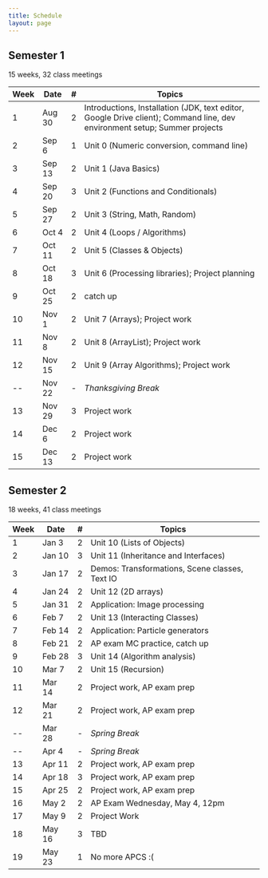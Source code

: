 ```yaml
---
title: Schedule
layout: page
---
```


## Semester 1

15 weeks, 32 class meetings

|Week|Date  |#|Topics|
|----|------|-|------|
|1   |Aug 30|2|Introductions, Installation (JDK, text editor, Google Drive client); Command line, dev environment setup; Summer projects|
|2   |Sep 6 |1|Unit 0 (Numeric conversion, command line)|
|3   |Sep 13|2|Unit 1 (Java Basics)|
|4   |Sep 20|3|Unit 2 (Functions and Conditionals)|
|5   |Sep 27|2|Unit 3 (String, Math, Random)|
|6   |Oct 4 |2|Unit 4 (Loops / Algorithms)|
|7   |Oct 11|2|Unit 5 (Classes & Objects)|
|8   |Oct 18|3|Unit 6 (Processing libraries); Project planning|
|9   |Oct 25|2|catch up|
|10  |Nov 1 |2|Unit 7 (Arrays); Project work|
|11  |Nov 8 |2|Unit 8 (ArrayList); Project work|
|12  |Nov 15|2|Unit 9 (Array Algorithms); Project work|
|--  |Nov 22|-|_Thanksgiving Break_|
|13  |Nov 29|3|Project work|
|14  |Dec 6 |2|Project work|
|15  |Dec 13|2|Project work|

## Semester 2 

18 weeks, 41 class meetings

|Week|Date  |#|Topics|
|----|------|-|------|
|1   |Jan 3 |2|Unit 10 (Lists of Objects)|
|2   |Jan 10|3|Unit 11 (Inheritance and Interfaces)|
|3   |Jan 17|2|Demos: Transformations, Scene classes, Text IO|
|4   |Jan 24|2|Unit 12 (2D arrays)|
|5   |Jan 31|2|Application: Image processing|
|6   |Feb 7 |2|Unit 13 (Interacting Classes)|
|7   |Feb 14|2|Application: Particle generators|
|8   |Feb 21|2|AP exam MC practice, catch up|
|9   |Feb 28|3|Unit 14 (Algorithm analysis)|
|10  |Mar 7 |2|Unit 15 (Recursion)|
|11  |Mar 14|2|Project work, AP exam prep|
|12  |Mar 21|2|Project work, AP exam prep|
|--  |Mar 28|-|_Spring Break_|
|--  |Apr 4 |-|_Spring Break_|
|13  |Apr 11|2|Project work, AP exam prep|
|14  |Apr 18|3|Project work, AP exam prep|
|15  |Apr 25|2|Project work, AP exam prep|
|16  |May 2 |2|AP Exam Wednesday, May 4, 12pm|
|17  |May 9 |2|Project Work|
|18  |May 16|3|TBD|
|19  |May 23|1|No more APCS :(|


